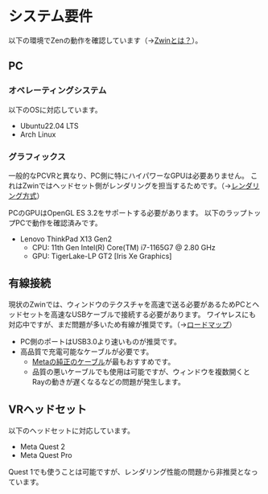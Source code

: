 # システム要件
以下の環境でZenの動作を確認しています（→[Zwinとは？](/what_is_it/what_is_zwin)）。

## PC
### オペレーティングシステム
以下のOSに対応しています。
- Ubuntu22.04 LTS
- Arch Linux

### グラフィックス
一般的なPCVRと異なり、PC側に特にハイパワーなGPUは必要ありません。
これはZwinではヘッドセット側がレンダリングを担当するためです。（→[レンダリング方式](/what_is_it/rendering_scheme)）

PCのGPUはOpenGL ES 3.2をサポートする必要があります。
以下のラップトップPCで動作を確認済みです。

- Lenovo ThinkPad X13 Gen2
  - CPU: 11th Gen Intel(R) Core(TM) i7-1165G7 @ 2.80 GHz
  - GPU: TigerLake-LP GT2 [Iris Xe Graphics]

## 有線接続
現状のZwinでは、ウィンドウのテクスチャを高速で送る必要があるためPCとヘッドセットを高速なUSBケーブルで接続する必要があります。
ワイヤレスにも対応中ですが、まだ問題が多いため有線が推奨です。（→[ロードマップ](/roadmap)）

- PC側のポートはUSB3.0より速いものが推奨です。
- 高品質で充電可能なケーブルが必要です。
  - [Metaの純正のケーブル](https://www.meta.com/ja-jp/help/quest/articles/headsets-and-accessories/oculus-link/)が最もおすすめです。
  - 品質の悪いケーブルでも使用は可能ですが、ウィンドウを複数開くとRayの動きが遅くなるなどの問題が発生します。

## VRヘッドセット
以下のヘッドセットに対応しています。

- Meta Quest 2
- Meta Quest Pro

Quest 1でも使うことは可能ですが、レンダリング性能の問題から非推奨となっています。
